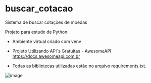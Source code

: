 # buscar_cotacao
Sistema de buscar cotações de moedas

Projeto para estudo de Python
* Ambiente virtual criado com venv

* Projeto Utilizando API`s Gratuitas - AwesomeAPI
https://docs.awesomeapi.com.br

* Todas as bibliotecas utilizadas estão no arquivo requirements.txt.

![image](https://user-images.githubusercontent.com/59449334/159795957-1d64513a-bb62-4727-8f7c-2d703030570c.png)



